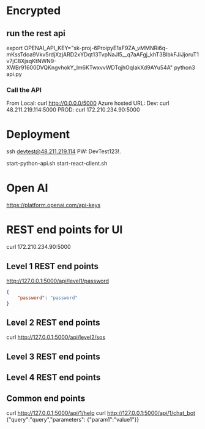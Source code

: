 
# Encrypted

##  run the rest api
export OPENAI_API_KEY="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"
python3 api.py

### Call the API
From Local: curl http://0.0.0.0/5000
Azure hosted URL: 
Dev: curl 48.211.219.114:5000
PROD: curl 172.210.234.90:5000

# Deployment
ssh devtest@48.211.219.114
PW: DevTest123!.

start-python-api.sh
start-react-client.sh


# Open AI
https://platform.openai.com/api-keys

# REST end points for UI
curl 172.210.234.90:5000

## Level 1 REST end points
http://127.0.0.1:5000/api/level1/password
```json
{
    "password": "password"
}
```
## Level 2 REST end points
curl http://127.0.0.1:5000/api/level2/sos

## Level 3 REST end points

## Level 4 REST end points

## Common end points
curl http://127.0.0.1:5000/api/1/help
curl http://127.0.0.1:5000/api/1/chat_bot
{"query":"query","parameters": {"param1":"value1"}}


